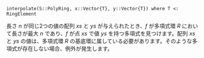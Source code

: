 ```
interpolate(S::PolyRing, x::Vector{T}, y::Vector{T}) where T <: RingElement
```

長さ $n$ が同じ2つの値の配列 $xs$ と $ys$ が与えられたとき、$f$ が多項式環 $R$ において長さが最大 $n$ であり、$f$ が点 $xs$ で値 $ys$ を持つ多項式を見つけます。配列 $xs$ と $ys$ の値は、多項式環 $R$ の基底環に属している必要があります。そのような多項式が存在しない場合、例外が発生します。
